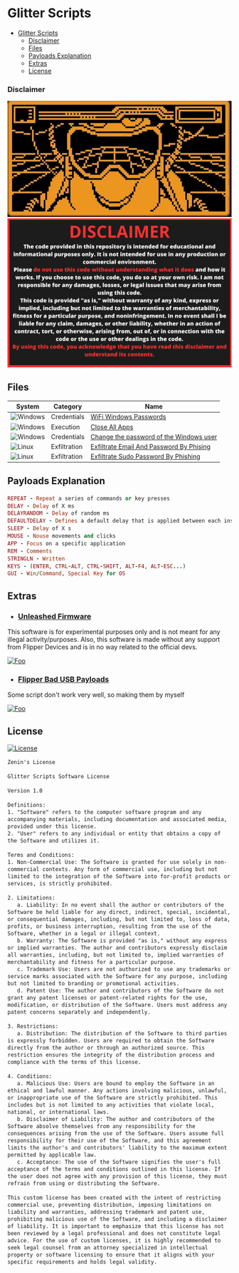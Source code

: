 # Glitter Scripts

- [Glitter Scripts](#glitter-scripts)
    - [Disclaimer](#disclaimer)
  - [Files](#files)
  - [Payloads Explanation](#payloads-explanation)
  - [Extras](#extras)
  - [License](#license)



### Disclaimer

<div align=center>

<img src="/main/img/logo-repository-2_0.gif" width="600" /><br>
<img src="/main/img/DISCLAIMER.png" width="600" />

</div>


## Files

|System|Category|Name|
|--|--|--|
|![Windows](https://img.shields.io/badge/Windows-0078D6?style=for-the-badge&logo=windows&logoColor=white)|Credentials|[WiFi Windows Passwords](https://github.com/Zenin0/Glitter_Scripts/tree/main/Windows/Credentials/WWifiPasswords)
|![Windows](https://img.shields.io/badge/Windows-0078D6?style=for-the-badge&logo=windows&logoColor=white)|Execution|[Close All Apps](https://github.com/Zenin0/Glitter_Scripts/tree/main/Windows/Executions/CloseAllApps)
|![Windows](https://img.shields.io/badge/Windows-0078D6?style=for-the-badge&logo=windows&logoColor=white)|Credentials|[Change the password of the Windows user](https://github.com/Zenin0/Glitter_Scripts/tree/main/Windows/Executions/Change_the_password_of_the_windows_user)
|![Linux](https://img.shields.io/badge/Linux-FCC624?style=for-the-badge&logo=linux&logoColor=black)|Exfiltration|[Exfiltrate Email And Password By Phising](https://github.com/Zenin0/Glitter_Scripts/tree/main/Linux/Exfiltration/ExfiltrateEmailAndPasswordByPhising)
|![Linux](https://img.shields.io/badge/Linux-FCC624?style=for-the-badge&logo=linux&logoColor=black)|Exfiltration|[Exfiltrate Sudo Password By Phishing](https://github.com/Zenin0/Glitter_Scripts/tree/main/Linux/Exfiltration/ExfiltrateSudoPasswordByPhising)



## Payloads Explanation

```ruby
REPEAT - Repeat a series of commands or key presses
DELAY - Delay of X ms
DELAYRANDOM - Delay of random ms
DEFAULTDELAY - Defines a default delay that is applied between each instruction
SLEEP - Delay of X s
MOUSE - Nouse movements and clicks
APP - Focus on a specific application
REM - Comments
STRINGLN - Written
KEYS - (ENTER, CTRL-ALT, CTRL-SHIFT, ALT-F4, ALT-ESC...)
GUI - Win/Command, Special Key for OS
```

## Extras

- ### [Unleashed Firmware](https://github.com/DarkFlippers/unleashed-firmware)
This software is for experimental purposes only and is not meant for any illegal activity/purposes.
Also, this software is made without any support from Flipper Devices and is in no way related to the official devs.

[![Foo](https://user-images.githubusercontent.com/10697207/186202043-26947e28-b1cc-459a-8f20-ffcc7fc0c71c.png)](https://github.com/DarkFlippers/unleashed-firmware)

- ### [Flipper Bad USB Payloads](https://github.com/aleff-github/my-flipper-shits)

Some script don't work very well, so making them by myself

[![Foo](https://raw.githubusercontent.com/aleff-github/my-flipper-shits/main/img/logo-repository-2_0.gif)](https://github.com/aleff-github/my-flipper-shits)


## License
[![License](https://img.shields.io/badge/License-Zenin's-red.svg)]([https://github.com/Zenin0/Glitter_Scripts/blob/main/LICENSE])


```
Zenin's License

Glitter Scripts Software License

Version 1.0

Definitions:
1. "Software" refers to the computer software program and any accompanying materials, including documentation and associated media, provided under this license.
2. "User" refers to any individual or entity that obtains a copy of the Software and utilizes it.

Terms and Conditions:
1. Non-Commercial Use: The Software is granted for use solely in non-commercial contexts. Any form of commercial use, including but not limited to the integration of the Software into for-profit products or services, is strictly prohibited.

2. Limitations:
   a. Liability: In no event shall the author or contributors of the Software be held liable for any direct, indirect, special, incidental, or consequential damages, including, but not limited to, loss of data, profits, or business interruption, resulting from the use of the Software, whether in a legal or illegal context.
   b. Warranty: The Software is provided "as is," without any express or implied warranties. The author and contributors expressly disclaim all warranties, including, but not limited to, implied warranties of merchantability and fitness for a particular purpose.
   c. Trademark Use: Users are not authorized to use any trademarks or service marks associated with the Software for any purpose, including but not limited to branding or promotional activities.
   d. Patent Use: The author and contributors of the Software do not grant any patent licenses or patent-related rights for the use, modification, or distribution of the Software. Users must address any patent concerns separately and independently.

3. Restrictions:
   a. Distribution: The distribution of the Software to third parties is expressly forbidden. Users are required to obtain the Software directly from the author or through an authorized source. This restriction ensures the integrity of the distribution process and compliance with the terms of this license.

4. Conditions:
   a. Malicious Use: Users are bound to employ the Software in an ethical and lawful manner. Any actions involving malicious, unlawful, or inappropriate use of the Software are strictly prohibited. This includes but is not limited to any activities that violate local, national, or international laws.
   b. Disclaimer of Liability: The author and contributors of the Software absolve themselves from any responsibility for the consequences arising from the use of the Software. Users assume full responsibility for their use of the Software, and this agreement limits the author's and contributors' liability to the maximum extent permitted by applicable law.
   c. Acceptance: The use of the Software signifies the user's full acceptance of the terms and conditions outlined in this license. If the user does not agree with any provision of this license, they must refrain from using or distributing the Software.

This custom license has been created with the intent of restricting commercial use, preventing distribution, imposing limitations on liability and warranties, addressing trademark and patent use, prohibiting malicious use of the Software, and including a disclaimer of liability. It is important to emphasize that this license has not been reviewed by a legal professional and does not constitute legal advice. For the use of custom licenses, it is highly recommended to seek legal counsel from an attorney specialized in intellectual property or software licensing to ensure that it aligns with your specific requirements and holds legal validity.
```